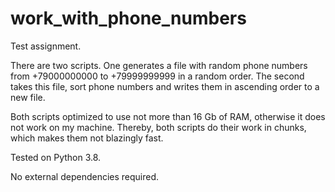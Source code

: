 # work_with_phone_numbers

Test assignment.

There are two scripts.
One generates a file with random phone numbers from +79000000000 to +79999999999 in a random
order.
The second takes this file, sort phone numbers and writes them in ascending order to a new file.

Both scripts optimized to use not more than 16 Gb of RAM, otherwise it does not work on my machine.
Thereby, both scripts do their work in chunks, which makes them not blazingly fast.

Tested on Python 3.8.

No external dependencies required.